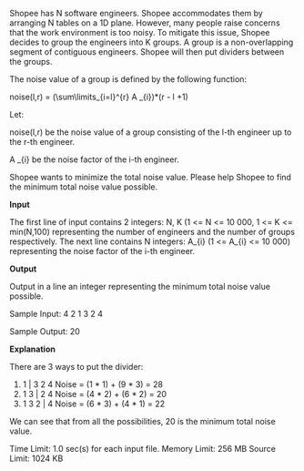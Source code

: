 Shopee has N software engineers. Shopee accommodates them by arranging N tables on a 1D plane. However, many people raise concerns that the work environment is too noisy. To mitigate this issue, Shopee decides to group the engineers into K groups. A group is a non-overlapping segment of contiguous engineers. Shopee will then put dividers between the groups.

 

The noise value of a group is defined by the following function:

noise(l,r) = (\sum\limits_{i=l}^{r} A _{i})*(r - l +1)


Let:

noise(l,r) be the noise value of a group consisting of the l-th engineer up to the r-th engineer.

A _{i} be the noise factor of the i-th engineer.

 

Shopee wants to minimize the total noise value. Please help Shopee to find the minimum total noise value possible.

 

**Input**

The first line of input contains 2 integers: N, K (1 <= N <= 10 000, 1 <= K <= min(N,100) representing the number of engineers and the number of groups respectively. The next line contains N integers: A_{i} (1 <= A_{i} <= 10 000) representing the noise factor of the i-th engineer.

 

**Output**

Output in a line an integer representing the minimum total noise value possible.

Sample Input:
4 2
1 3 2 4

Sample Output:
20



**Explanation**

There are 3 ways to put the divider:

1.  1 | 3 2 4
    Noise = (1 * 1) + (9 * 3) = 28
2.  1 3 | 2 4
    Noise = (4 * 2) + (6 * 2) = 20
3.  1 3 2 | 4
    Noise = (6 * 3) + (4 * 1) = 22
    
We can see that from all the possibilities, 20 is the minimum total noise value.



Time Limit:	1.0 sec(s) for each input file.
Memory Limit:	256 MB
Source Limit:	1024 KB